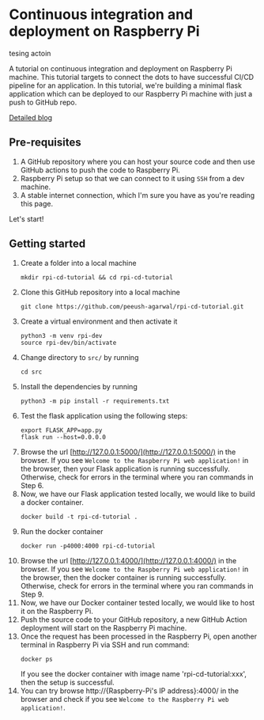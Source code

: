 # Continuous integration and deployment on Raspberry Pi


tesing actoin 

A tutorial on continuous integration and deployment on Raspberry Pi machine. This tutorial targets to connect the dots to have successful CI/CD pipeline for an application. 
In this tutorial, we're building a minimal flask application which can be deployed to our Raspberry Pi machine with just a push to GitHub repo.

[Detailed blog](https://peeushagarwal.medium.com/raspberry-pi-a-web-server-with-ci-cd-pipeline-fd077b3be63a)

## Pre-requisites

1. A GitHub repository where you can host your source code and then use GitHub actions to push the code to Raspberry Pi.
2. Raspberry Pi setup so that we can connect to it using `SSH` from a dev machine.
3. A stable internet connection, which I'm sure you have as you're reading this page.

Let's start!

## Getting started

1. Create a folder into a local machine
   ```shell
   mkdir rpi-cd-tutorial && cd rpi-cd-tutorial
   ```
2. Clone this GitHub repository into a local machine
   ```shell
   git clone https://github.com/peeush-agarwal/rpi-cd-tutorial.git
   ```
3. Create a virtual environment and then activate it
   ```shell
   python3 -m venv rpi-dev
   source rpi-dev/bin/activate
   ```
4. Change directory to `src/` by running
   ```shell
   cd src
   ```
5. Install the dependencies by running
   ```shell
   python3 -m pip install -r requirements.txt
   ```
6. Test the flask application using the following steps:
   ```shell
   export FLASK_APP=app.py
   flask run --host=0.0.0.0
   ```
7. Browse the url [http://127.0.0.1:5000/](http://127.0.0.1:5000/) in the browser. If you see `Welcome to the Raspberry Pi web application!` in the browser, then your Flask application is running successfully. Otherwise, check for errors in the terminal where you ran commands in Step 6.
8. Now, we have our Flask application tested locally, we would like to build a docker container.
   ```shell
   docker build -t rpi-cd-tutorial .
   ```
9. Run the docker container
   ```shell
   docker run -p4000:4000 rpi-cd-tutorial
   ```
10. Browse the url [http://127.0.0.1:4000/](http://127.0.0.1:4000/) in the browser. If you see `Welcome to the Raspberry Pi web application!` in the browser, then the docker container is running successfully. Otherwise, check for errors in the terminal where you ran commands in Step 9.
11. Now, we have our Docker container tested locally, we would like to host it on the Raspberry Pi.
12. Push the source code to your GitHub repository, a new GitHub Action deployment will start on the Raspberry Pi machine.
13. Once the request has been processed in the Raspberry Pi, open another terminal in Raspberry Pi via SSH and run command:
    ```shell
    docker ps
    ```
    If you see the docker container with image name 'rpi-cd-tutorial:xxx', then the setup is successful.
14. You can try browse http://{Raspberry-Pi's IP address}:4000/ in the browser and check if you see `Welcome to the Raspberry Pi web application!`.
